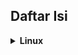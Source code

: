 ## Daftar Isi


<details>
  <summary><strong>Linux</strong></summary>
  1.
  2.
  


## Linux
>
> 1. [File Sharing Host dan Guest (Virt Manager)](./linux/file-sharing-host-dan-guest-virt-manager.md)
> 2. [Instalasi DHCP di Debian](./linux/instalasi-dhcp-debian.md)
> 3. [Instalasi SSH Server di Debian](./linux/instalasi-ssh-server-debian.md)
> 4. [Instalasi Webmin](./linux/instalasi-webmin.md)
> 5.  [IPTables Port Forwarding](./linux/iptables-port-forwarding.md)
> 6.  [Apache Web Server di Debian](./linux/konfigurasi-apache-webserver-debian.md)
> 7.  [Debian sebagai Router](./linux/konfigurasi-debian-sebagai-router.md)
> 8.   [DNS Server di Debian](./linux/konfigurasi-dnsserver-di-debian.md)
> 9.   [Load Balancing Nginx di Debian](./linux/konfigurasi-load-balancing-nginx-di-debian.md)
> 10. [Konfigurasi Jaringan Debian](./linux/konfigurasi-network-debian.md)
> 11.  [OpenVPN dengan Script](./linux/konfigurasi-openvpn-script-debian.md)
> 12.  [HTTPS di Apache Debian](./linux/konfigurasi-webserver-apache-https-debian.md)
> 13.  [Mail Server: Postfix, Dovecot, Roundcube](./linux/postfix-dovecot-roundcube-mailserver.md)
> 14. [FTP & FTPS Server (ProFTPD)](./linux/proftpd-ftp-ftps.md)


## Mikrotik
> 
> 1. [Command Basic Mikrotik](./mikrotik/001-CommandBasicMIkrotik.md)  
> 2.  [Load Balance PCC](./mikrotik/003-LoadBalancePCC.md)  
> 3.  [VLAN Mikrotik](./mikrotik/004-VlanMikrotik.md)  
> 4.  [Web Proxy Mikrotik](./mikrotik/mikrotik-web-proxy.md)
> 5.  [Config Dasar MIkrotik](./mikrotik/002-ConfigDasarMIkrotik.md)
